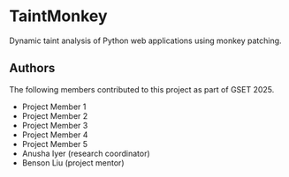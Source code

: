 # TaintMonkey

Dynamic taint analysis of Python web applications using monkey patching.

## Authors

The following members contributed to this project as part of GSET 2025.

- Project Member 1
- Project Member 2
- Project Member 3
- Project Member 4
- Project Member 5
- Anusha Iyer (research coordinator)
- Benson Liu (project mentor)
